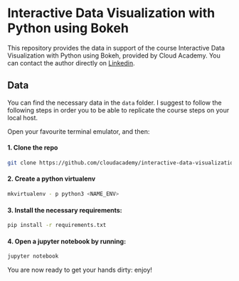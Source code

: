 # Interactive Data Visualization with Python using Bokeh

This repository provides the data in support of the course Interactive Data Visualization with Python using Bokeh, provided by Cloud Academy.
You can contact the author directly on [Linkedin](https://www.linkedin.com/in/andrea-giussani-764816148/).

## Data

You can find the necessary data in the `data` folder. I suggest to follow the following steps in order you to be able to replicate the course steps on your local host.

Open your favourite terminal emulator, and then:

#### 1. Clone the repo
```bash
git clone https://github.com/cloudacademy/interactive-data-visualization-with-bokeh.git
```
#### 2. Create a python virtualenv
```bash
mkvirtualenv - p python3 <NAME_ENV>
```
#### 3. Install the necessary requirements:
```bash
pip install -r requirements.txt
```
#### 4. Open a jupyter notebook by running:
```bash
jupyter notebook
```
You are now ready to get your hands dirty: enjoy!
